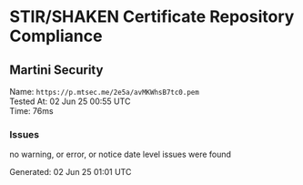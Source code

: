 # STIR/SHAKEN Certificate Repository Compliance

## Martini Security

Name: `https://p.mtsec.me/2e5a/avMKWhsB7tc0.pem`\
Tested At: 02 Jun 25 00:55 UTC\
Time: 76ms

### Issues

no warning, or error, or notice date level issues were found

Generated: 02 Jun 25 01:01 UTC
